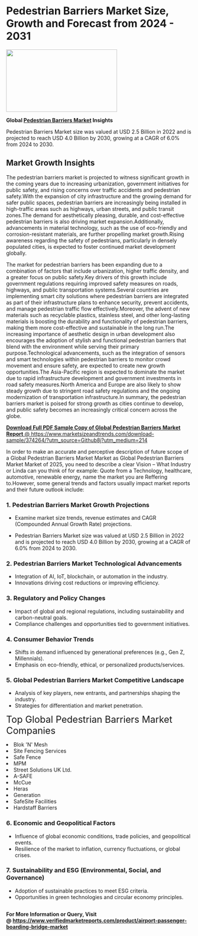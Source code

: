 <H1>Pedestrian Barriers Market Size, Growth and Forecast from 2024 - 2031</H1><img class="aligncenter size-medium wp-image-584254" src="https://thirdeyenews.in/wp-content/uploads/2024/09/Global-Market-Research-300x168.jpeg" alt="" width="300" height="168" /><p><strong>Global&nbsp;<a href="https://www.marketsizeandtrends.com/download-sample/374264/?utm_source=Github8j?utm_medium=214">Pedestrian Barriers Market</a> Insights</strong></p><p>Pedestrian Barriers Market size was valued at USD 2.5 Billion in 2022 and is projected to reach USD 4.0 Billion by 2030, growing at a CAGR of 6.0% from 2024 to 2030.</p><p><h2>Market Growth Insights</h2> <p>The pedestrian barriers market is projected to witness significant growth in the coming years due to increasing urbanization, government initiatives for public safety, and rising concerns over traffic accidents and pedestrian safety.With the expansion of city infrastructure and the growing demand for safer public spaces, pedestrian barriers are increasingly being installed in high-traffic areas such as highways, urban streets, and public transit zones.The demand for aesthetically pleasing, durable, and cost-effective pedestrian barriers is also driving market expansion.Additionally, advancements in material technology, such as the use of eco-friendly and corrosion-resistant materials, are further propelling market growth.Rising awareness regarding the safety of pedestrians, particularly in densely populated cities, is expected to foster continued market development globally.</p> <p><a href="download-sample-link"></a></p> <p>The market for pedestrian barriers has been expanding due to a combination of factors that include urbanization, higher traffic density, and a greater focus on public safety.Key drivers of this growth include government regulations requiring improved safety measures on roads, highways, and public transportation systems.Several countries are implementing smart city solutions where pedestrian barriers are integrated as part of their infrastructure plans to enhance security, prevent accidents, and manage pedestrian traffic flow effectively.Moreover, the advent of new materials such as recyclable plastics, stainless steel, and other long-lasting materials is boosting the durability and functionality of pedestrian barriers, making them more cost-effective and sustainable in the long run.The increasing importance of aesthetic design in urban development also encourages the adoption of stylish and functional pedestrian barriers that blend with the environment while serving their primary purpose.Technological advancements, such as the integration of sensors and smart technologies within pedestrian barriers to monitor crowd movement and ensure safety, are expected to create new growth opportunities.The Asia-Pacific region is expected to dominate the market due to rapid infrastructure development and government investments in road safety measures.North America and Europe are also likely to show steady growth due to stringent road safety regulations and the ongoing modernization of transportation infrastructure.In summary, the pedestrian barriers market is poised for strong growth as cities continue to develop, and public safety becomes an increasingly critical concern across the globe.</p> <p><a href="get-more-link"></p><p><span class=""><strong>Download Full PDF Sample Copy of Global Pedestrian Barriers Market Report</strong> @ <a href="https://www.marketsizeandtrends.com/download-sample/374264/?utm_source=Github8j?utm_medium=214" target="_blank">https://www.marketsizeandtrends.com/download-sample/374264/?utm_source=Github8j?utm_medium=214</a></span></p><p>In order to make an accurate and perceptive description of future scope of a Global&nbsp;Pedestrian Barriers Market Market as Global&nbsp;Pedestrian Barriers Market Market of 2025, you need to describe a clear Vision &ndash; What Industry or Linda can you think of for example: Quote from a Technology, healthcare, automotive, renewable energy, name the market you are Reffering to.However, some general trends and factors usually impact market reports and their future outlook include:</p><h3>1.&nbsp;<strong>Pedestrian Barriers Market Growth Projections</strong></h3><ul><li>Examine market size trends, revenue estimates and CAGR (Compounded Annual Growth Rate) projections.</li><li><p>Pedestrian Barriers Market size was valued at USD 2.5 Billion in 2022 and is projected to reach USD 4.0 Billion by 2030, growing at a CAGR of 6.0% from 2024 to 2030.</p></li></ul><h3>2.&nbsp;<strong>Pedestrian Barriers Market Technological Advancements</strong></h3><ul><li>Integration of AI, IoT, blockchain, or automation in the industry.</li><li>Innovations driving cost reductions or improving efficiency.</li></ul><h3>3.&nbsp;<strong>Regulatory and Policy Changes</strong></h3><ul><li>Impact of global and regional regulations, including sustainability and carbon-neutral goals.</li><li>Compliance challenges and opportunities tied to government initiatives.</li></ul><h3>4.&nbsp;<strong>Consumer Behavior Trends</strong></h3><ul><li>Shifts in demand influenced by generational preferences (e.g., Gen Z, Millennials).</li><li>Emphasis on eco-friendly, ethical, or personalized products/services.</li></ul><h3>5.&nbsp;<strong>Global Pedestrian Barriers Market Competitive Landscape</strong></h3><ul><li>Analysis of key players, new entrants, and partnerships shaping the industry.</li><li>Strategies for differentiation and market penetration.</li></ul><p data-pm-slice="1 1 []"><span style="color: inherit; font-family: inherit; font-size: 25px;">Top Global Pedestrian Barriers Market Companies</span></p><div class="" data-test-id=""><p><li>Blok 'N' Mesh</li><li> Site Fencing Services</li><li> Safe Fence</li><li> MPM</li><li> Street Solutions UK Ltd.</li><li> A-SAFE</li><li> McCue</li><li> Heras</li><li> Generation</li><li> SafeSite Facilities</li><li> Hardstaff Barriers</li></p></div><h3>6.&nbsp;<strong>Economic and Geopolitical Factors</strong></h3><ul><li>Influence of global economic conditions, trade policies, and geopolitical events.</li><li>Resilience of the market to inflation, currency fluctuations, or global crises.</li></ul><h3>7.&nbsp;<strong>Sustainability and ESG (Environmental, Social, and Governance)</strong></h3><ul><li>Adoption of sustainable practices to meet ESG criteria.</li><li>Opportunities in green technologies and circular economy principles.</li></ul><h2><strong style="font-size: 14px;">For More Information or Query, Visit @&nbsp;</strong><a style="background-color: #ffffff; font-size: 14px;" href="https://www.marketsizeandtrends.com/report/pedestrian-barriers-market/" target="_blank">https://www.verifiedmarketreports.com/product/airport-passenger-boarding-bridge-market</a></h2>